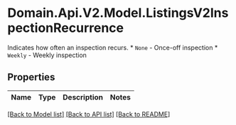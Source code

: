 # Domain.Api.V2.Model.ListingsV2InspectionRecurrence
Indicates how often an inspection recurs.  * `None` - Once-off inspection * `Weekly` - Weekly inspection
## Properties

Name | Type | Description | Notes
------------ | ------------- | ------------- | -------------

[[Back to Model list]](../README.md#documentation-for-models) [[Back to API list]](../README.md#documentation-for-api-endpoints) [[Back to README]](../README.md)

